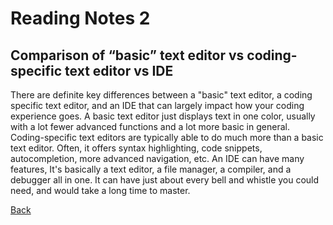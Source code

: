 # Reading Notes 2

## Comparison of “basic” text editor vs coding-specific text editor vs IDE

There are definite key differences between a "basic" text editor, a coding specific text editor, and an IDE that can largely impact how your coding experience goes.
A basic text editor just displays text in one color, usually with a lot fewer advanced functions and a lot more basic in general.
Coding-specific text editors are typically able to do much more than a basic text editor. Often, it offers syntax highlighting, code snippets, autocompletion, more advanced navigation, etc. 
An IDE can have many features, It's basically a text editor, a file manager, a compiler, and a debugger all in one. It can have just about every bell and whistle you could need, and would take a long time to master.

[Back](https://dylanmunson.github.io/reading-notes/)
